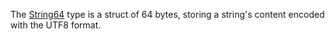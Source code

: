 ﻿---
uid: string64
---

The [String64](<xref:Tomate.String64>) type is a struct of 64 bytes, storing a string's content encoded with the UTF8 format. 
